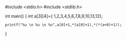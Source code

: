 #include <stdio.h>
#include <stdlib.h>

int main()
{
    int a[3][4]={ 1,2,3,4,5,6,7,8,9,10,13,12};

    printf("%u \n %u \n %u",a[0]+1,*(a[0]+1),*(*(a+0)+1));
}
